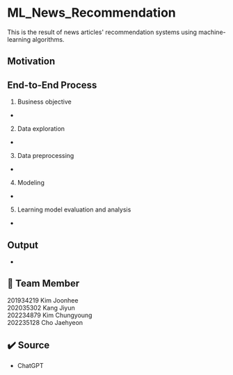 # ML_News_Recommendation
This is the result of news articles' recommendation systems using machine-learning algorithms.

## Motivation


## End-to-End Process
1. Business objective </br>
-  </br>
2. Data exploration </br>
-  </br>
3. Data preprocessing </br>
-  </br>
4. Modeling  </br>
-  </br>
5. Learning model evaluation and analysis </br>
-  </br>

## Output
* </br>

## 👥 Team Member
201934219 Kim Joonhee </br>
202035302 Kang Jiyun</br>
202234879 Kim Chungyoung </br>
202235128 Cho Jaehyeon </br>

 
## ✔️ Source
* ChatGPT </br>

